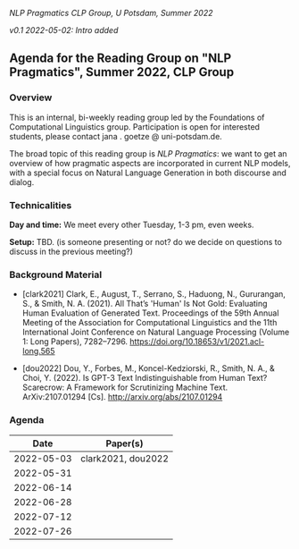 *NLP Pragmatics  CLP Group, U Potsdam, Summer 2022*

*v0.1 2022-05-02: Intro added*

## Agenda for the Reading Group on "NLP Pragmatics", Summer 2022, CLP Group

### Overview

This is an internal, bi-weekly reading group led by the Foundations of Computational Linguistics group.
Participation is open for interested students, please contact jana . goetze @ uni-potsdam.de.

The broad topic of this reading group is *NLP Pragmatics*: we want to get an overview of how pragmatic aspects are incorporated in current NLP models, with a special focus on Natural Language Generation in both discourse and dialog.

### Technicalities

**Day and time:** We meet every other Tuesday, 1-3 pm, even weeks.

**Setup:** TBD. (is someone presenting or not? do we decide on questions to discuss in the previous meeting?)


### Background Material

- [clark2021] Clark, E., August, T., Serrano, S., Haduong, N., Gururangan, S., & Smith, N. A. (2021). All That’s 'Human' Is Not Gold: Evaluating Human Evaluation of Generated Text. Proceedings of the 59th Annual Meeting of the Association for Computational Linguistics and the 11th International Joint Conference on Natural Language Processing (Volume 1: Long Papers), 7282–7296. https://doi.org/10.18653/v1/2021.acl-long.565

- [dou2022] Dou, Y., Forbes, M., Koncel-Kedziorski, R., Smith, N. A., & Choi, Y. (2022). Is GPT-3 Text Indistinguishable from Human Text? Scarecrow: A Framework for Scrutinizing Machine Text. ArXiv:2107.01294 [Cs]. http://arxiv.org/abs/2107.01294

### Agenda

| Date | Paper(s)|
|-----------|------|
| 2022-05-03 | clark2021, dou2022 |
| 2022-05-31 | |
| 2022-06-14 | |
| 2022-06-28 | |
| 2022-07-12 | |
| 2022-07-26 | |
